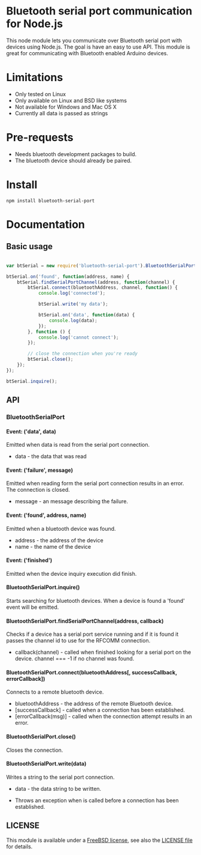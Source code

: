 # Bluetooth serial port communication for Node.js

This node module lets you communicate over Bluetooth serial port with devices using Node.js. The goal is have an easy to use API. This module is great for communicating with Bluetooth enabled Arduino devices.

# Limitations

* Only tested on Linux
* Only available on Linux and BSD like systems
* Not available for Windows and Mac OS X
* Currently all data is passed as strings

# Pre-requests

* Needs bluetooth development packages to build.
* The bluetooth device should already be paired.

# Install

`npm install bluetooth-serial-port`

# Documentation

## Basic usage

```javascript

var btSerial = new require('bluetooth-serial-port').BluetoothSerialPort();

btSerial.on('found', function(address, name) {
	btSerial.findSerialPortChannel(address, function(channel) {
		btSerial.connect(bluetoothAddress, channel, function() {
			console.log('connected');

			btSerial.write('my data');

			btSerial.on('data', function(data) {
				console.log(data);
			});
		}, function () {
			console.log('cannot connect');
		});

		// close the connection when you're ready
		btSerial.close();		
	});
});

btSerial.inquire();
```

## API

### BluetoothSerialPort

#### Event: ('data', data)

Emitted when data is read from the serial port connection.

* data - the data that was read

#### Event: ('failure', message)

Emitted when reading form the serial port connection results in an error. The connection is closed.

* message - an message describing the failure.

#### Event: ('found', address, name)

Emitted when a bluetooth device was found.

* address - the address of the device
* name - the name of the device

#### Event: ('finished')

Emitted when the device inquiry execution did finish.

#### BluetoothSerialPort.inquire()

Starts searching for bluetooth devices. When a device is found a 'found' event will be emitted.

#### BluetoothSerialPort.findSerialPortChannel(address, callback)

Checks if a device has a serial port service running and if it is found it passes the channel id to use for the RFCOMM connection.

* callback(channel) - called when finished looking for a serial port on the device. channel === -1 if no channel was found.

#### BluetoothSerialPort.connect(bluetoothAddress[, successCallback, errorCallback])

Connects to a remote bluetooth device.

* bluetoothAddress - the address of the remote Bluetooth device.
* [successCallback] - called when a connection has been established.
* [errorCallback(msg)] - called when the connection attempt results in an error.

#### BluetoothSerialPort.close()

Closes the connection.

#### BluetoothSerialPort.write(data)

Writes a string to the serial port connection.

* data - the data string to be written.

* Throws an exception when is called before a connection has been established.

## LICENSE

This module is available under a [FreeBSD license](http://opensource.org/licenses/BSD-2-Clause), see also the [LICENSE file](https://raw.github.com/eelcocramer/node-bluetooth-serial-port/master/LICENSE) for details.
